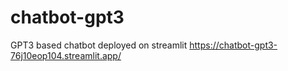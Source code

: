 # chatbot-gpt3
GPT3 based chatbot deployed on streamlit
https://chatbot-gpt3-76j10eop104.streamlit.app/

